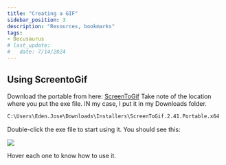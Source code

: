 ```yaml
---
title: "Creating a GIF"
sidebar_position: 3
description: "Resources, bookmarks"
tags: 
- Docusaurus
# last_update:
#   date: 7/14/2024
---
```



## Using ScreentoGif 

Download the portable from here: [ScreenToGif](https://www.screentogif.com/)
Take note of the location where you put the exe file. IN my case, I put it in my Downloads folder.

```bash
C:\Users\Eden.Jose\Downloads\Installers\ScreenToGif.2.41.Portable.x64 
```

Double-click the exe file to start using it. You should see this:

![](/img/docs/1101-using-screentogif-docs.png)

Hover each one to know how to use it.